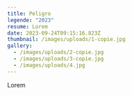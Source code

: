 ```yaml
---
title: Peligro
legende: "2023"
resume: Lorem
date: 2023-09-24T09:15:16.823Z
thumbnail: /images/uploads/1-copie.jpg
gallery:
  - /images/uploads/2-copie.jpg
  - /images/uploads/3-copie.jpg
  - /images/uploads/4.jpg
---
```

L﻿orem